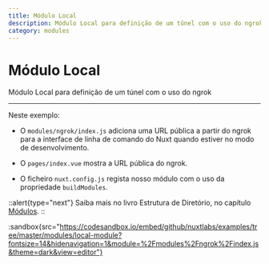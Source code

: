 ```yaml
---
title: Módulo Local
description: Módulo Local para definição de um túnel com o uso do ngrok
category: modules
---
```


# Módulo Local

Módulo Local para definição de um túnel com o uso do ngrok

---

Neste exemplo:

- O `modules/ngrok/index.js` adiciona uma URL pública a partir do ngrok para a interface de linha de comando do Nuxt quando estiver no modo de desenvolvimento.

- O `pages/index.vue` mostra a URL pública do ngrok.

- O ficheiro `nuxt.config.js` regista nosso módulo com o uso da propriedade `buildModules`.

::alert{type="next"}
Saiba mais no livro Estrutura de Diretório, no capítulo [Módulos](/docs/directory-structure/modules).
::

:sandbox{src="https://codesandbox.io/embed/github/nuxtlabs/examples/tree/master/modules/local-module?fontsize=14&hidenavigation=1&module=%2Fmodules%2Fngrok%2Findex.js&theme=dark&view=editor"}
